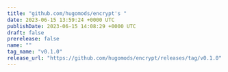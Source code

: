 ```yaml
---
title: "github.com/hugomods/encrypt's "
date: 2023-06-15 13:59:24 +0000 UTC
publishDate: 2023-06-15 14:08:29 +0000 UTC
draft: false
prerelease: false
name: ""
tag_name: "v0.1.0"
release_url: "https://github.com/hugomods/encrypt/releases/tag/v0.1.0"
---
```



